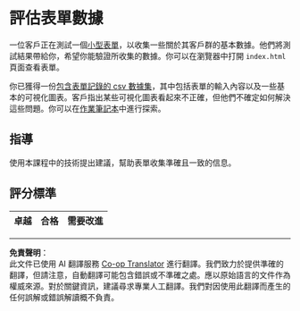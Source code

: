 <!--
CO_OP_TRANSLATOR_METADATA:
{
  "original_hash": "f9d5a7275e046223fa6474477674b810",
  "translation_date": "2025-08-27T08:29:52+00:00",
  "source_file": "2-Working-With-Data/08-data-preparation/assignment.md",
  "language_code": "mo"
}
-->
# 評估表單數據

一位客戶正在測試一個[小型表單](../../../../2-Working-With-Data/08-data-preparation/index.html)，以收集一些關於其客戶群的基本數據。他們將測試結果帶給你，希望你能驗證所收集的數據。你可以在瀏覽器中打開 `index.html` 頁面查看表單。

你已獲得一份[包含表單記錄的 csv 數據集](../../../../data/form.csv)，其中包括表單的輸入內容以及一些基本的可視化圖表。客戶指出某些可視化圖表看起來不正確，但他們不確定如何解決這些問題。你可以在[作業筆記本](assignment.ipynb)中進行探索。

## 指導

使用本課程中的技術提出建議，幫助表單收集準確且一致的信息。

## 評分標準

卓越 | 合格 | 需要改進
--- | --- | --- |

---

**免責聲明**：  
此文件已使用 AI 翻譯服務 [Co-op Translator](https://github.com/Azure/co-op-translator) 進行翻譯。我們致力於提供準確的翻譯，但請注意，自動翻譯可能包含錯誤或不準確之處。應以原始語言的文件作為權威來源。對於關鍵資訊，建議尋求專業人工翻譯。我們對因使用此翻譯而產生的任何誤解或錯誤解讀概不負責。